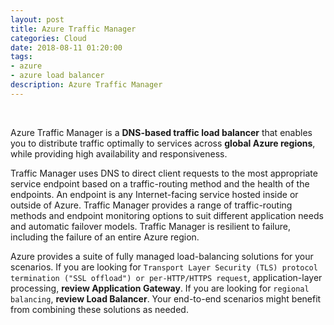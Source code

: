 ```yaml
---
layout: post
title: Azure Traffic Manager
categories: Cloud
date: 2018-08-11 01:20:00
tags:
- azure
- azure load balancer
description: Azure Traffic Manager 
---
```

<br/>

Azure Traffic Manager is a **DNS-based traffic load balancer** that enables you to distribute traffic optimally to services across **global Azure regions**, while providing high availability and responsiveness.               

Traffic Manager uses DNS to direct client requests to the most appropriate service endpoint based on a traffic-routing method and the health of the endpoints. An endpoint is any Internet-facing service hosted inside or outside of Azure. Traffic Manager provides a range of traffic-routing methods and endpoint monitoring options to suit different application needs and automatic failover models. Traffic Manager is resilient to failure, including the failure of an entire Azure region.              

Azure provides a suite of fully managed load-balancing solutions for your scenarios. If you are looking for `Transport Layer Security (TLS) protocol termination ("SSL offload") or per-HTTP/HTTPS request`, application-layer processing, **review Application Gateway**. If you are looking for `regional balancing`, **review Load Balancer**. Your end-to-end scenarios might benefit from combining these solutions as needed.             